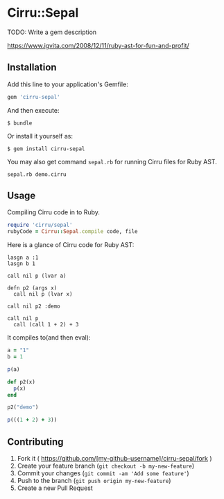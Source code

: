 # Cirru::Sepal

TODO: Write a gem description

https://www.igvita.com/2008/12/11/ruby-ast-for-fun-and-profit/

## Installation

Add this line to your application's Gemfile:

```ruby
gem 'cirru-sepal'
```

And then execute:

```
$ bundle
```

Or install it yourself as:

```
$ gem install cirru-sepal
```

You may also get command `sepal.rb` for running Cirru files for Ruby AST.

```
sepal.rb demo.cirru
```

## Usage

Compiling Cirru code in to Ruby.

```ruby
require 'cirru/sepal'
rubyCode = Cirru::Sepal.compile code, file
```

Here is a glance of Cirru code for Ruby AST:

```cirru
lasgn a :1
lasgn b 1

call nil p (lvar a)

defn p2 (args x)
  call nil p (lvar x)

call nil p2 :demo

call nil p
  call (call 1 + 2) + 3
```

It compiles to(and then eval):

```ruby
a = "1"
b = 1

p(a)

def p2(x)
  p(x)
end

p2("demo")

p(((1 + 2) + 3))
```

## Contributing

1. Fork it ( https://github.com/[my-github-username]/cirru-sepal/fork )
2. Create your feature branch (`git checkout -b my-new-feature`)
3. Commit your changes (`git commit -am 'Add some feature'`)
4. Push to the branch (`git push origin my-new-feature`)
5. Create a new Pull Request
